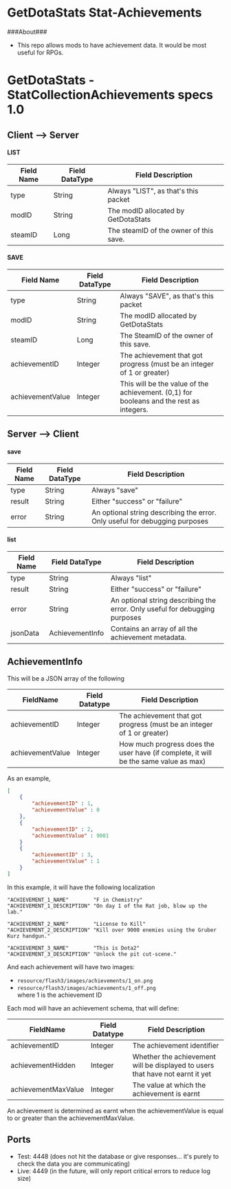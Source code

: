 GetDotaStats Stat-Achievements
=====

###About###
 - This repo allows mods to have achievement data. It would be most useful for RPGs.

# GetDotaStats - StatCollectionAchievements specs 1.0 #

## Client --> Server ##

#### LIST ####
|Field Name|Field DataType|Field Description
|----------|--------------|-----------------
|type      |String        |Always "LIST", as that's this packet
|modID     |String        |The modID allocated by GetDotaStats
|steamID   |Long          |The steamID of the owner of this save.

#### SAVE ####
|Field Name     |Field DataType  |Field Description
|---------------|----------------|-----------------
|type           |String          |Always "SAVE", as that's this packet
|modID          |String          |The modID allocated by GetDotaStats
|steamID        |Long            |The SteamID of the owner of this save.
|achievementID  |Integer         |The achievement that got progress  (must be an integer of 1 or greater)
|achievementValue|Integer        |This will be the value of the achievement. (0,1) for booleans and the rest as integers.

## Server --> Client ##

#### save ####

|Field Name|Field DataType|Field Description
|----------|--------------|-----------------
|type      |String        |Always "save"
|result    |String        |Either "success" or "failure"
|error     |String        |An optional string describing the error. Only useful for debugging purposes

#### list ####
|Field Name|Field DataType |Field Description
|----------|---------------|-----------------
|type      |String         |Always "list"
|result    |String         |Either "success" or "failure"
|error     |String         |An optional string describing the error. Only useful for debugging purposes
|jsonData  |AchievementInfo|Contains an array of all the achievement metadata.

## AchievementInfo
This will be a JSON array of the following  

|FieldName     |Field Datatype|Field Description
|--------------|--------------|-----------------
|achievementID  |Integer         |The achievement that got progress (must be an integer of 1 or greater)
|achievementValue |Integer       |How much progress does the user have (if complete, it will be the same value as max)

As an example,  
``` json
[
    {
        "achievementID" : 1,
        "achievementValue" : 0
    },
    {
        "achievementID" : 2,
        "achievementValue" : 9001
    }
    {
        "achievementID" : 3,
        "achievementValue" : 1
    }
]
```
In this example, it will have the following localization
```
"ACHIEVEMENT_1_NAME"        "F in Chemistry"
"ACHIEVEMENT_1_DESCRIPTION" "On day 1 of the Rat job, blow up the lab."

"ACHIEVEMENT_2_NAME"        "License to Kill"
"ACHIEVEMENT_2_DESCRIPTION" "Kill over 9000 enemies using the Gruber Kurz handgun."

"ACHIEVEMENT_3_NAME"        "This is Dota2"
"ACHIEVEMENT_3_DESCRIPTION" "Unlock the pit cut-scene."
```
And each achievement will have two images:  
* `resource/flash3/images/achievements/1_on.png`
* `resource/flash3/images/achievements/1_off.png`  
where 1 is the achievement ID

Each mod will have an achievement schema, that will define:

|FieldName     |Field Datatype|Field Description
|--------------|--------------|-----------------
|achievementID  |Integer         |The achievement identifier
|achievementHidden  |Integer         |Whether the achievement will be displayed to users that have not earnt it yet
|achievementMaxValue |Integer       |The value at which the achievement is earnt

An achievement is determined as earnt when the achievementValue is equal to or greater than the achievementMaxValue.

## Ports ##

* Test: 4448 (does not hit the database or give responses... it's purely to check the data you are communicating)
* Live: 4449 (in the future, will only report critical errors to reduce log size)
